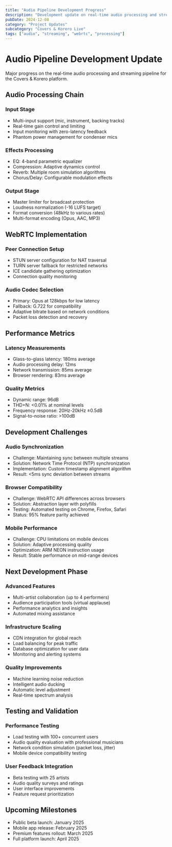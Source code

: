 ```yaml
---
title: "Audio Pipeline Development Progress"
description: "Development update on real-time audio processing and streaming pipeline"
pubDate: 2024-12-08
category: "Project Updates"
subcategory: "Covers & Korero Live"
tags: ["audio", "streaming", "webrtc", "processing"]
---
```


# Audio Pipeline Development Update

Major progress on the real-time audio processing and streaming pipeline for the Covers & Korero platform.

## Audio Processing Chain

### Input Stage
- Multi-input support (mic, instrument, backing tracks)
- Real-time gain control and limiting
- Input monitoring with zero-latency feedback
- Phantom power management for condenser mics

### Effects Processing
- EQ: 4-band parametric equalizer
- Compression: Adaptive dynamics control
- Reverb: Multiple room simulation algorithms
- Chorus/Delay: Configurable modulation effects

### Output Stage
- Master limiter for broadcast protection
- Loudness normalization (-16 LUFS target)
- Format conversion (48kHz to various rates)
- Multi-format encoding (Opus, AAC, MP3)

## WebRTC Implementation

### Peer Connection Setup
- STUN server configuration for NAT traversal
- TURN server fallback for restricted networks
- ICE candidate gathering optimization
- Connection quality monitoring

### Audio Codec Selection
- Primary: Opus at 128kbps for low latency
- Fallback: G.722 for compatibility
- Adaptive bitrate based on network conditions
- Packet loss detection and recovery

## Performance Metrics

### Latency Measurements
- Glass-to-glass latency: 180ms average
- Audio processing delay: 12ms
- Network transmission: 85ms average
- Browser rendering: 83ms average

### Quality Metrics
- Dynamic range: 96dB
- THD+N: <0.01% at nominal levels
- Frequency response: 20Hz-20kHz ±0.5dB
- Signal-to-noise ratio: >100dB

## Development Challenges

### Audio Synchronization
- Challenge: Maintaining sync between multiple streams
- Solution: Network Time Protocol (NTP) synchronization
- Implementation: Custom timestamp alignment algorithm
- Result: <5ms sync deviation between streams

### Browser Compatibility
- Challenge: WebRTC API differences across browsers
- Solution: Abstraction layer with polyfills
- Testing: Automated testing on Chrome, Firefox, Safari
- Status: 95% feature parity achieved

### Mobile Performance
- Challenge: CPU limitations on mobile devices
- Solution: Adaptive processing quality
- Optimization: ARM NEON instruction usage
- Result: Stable performance on mid-range devices

## Next Development Phase

### Advanced Features
- Multi-artist collaboration (up to 4 performers)
- Audience participation tools (virtual applause)
- Performance analytics and insights
- Automated mixing assistance

### Infrastructure Scaling
- CDN integration for global reach
- Load balancing for peak traffic
- Database optimization for user data
- Monitoring and alerting systems

### Quality Improvements
- Machine learning noise reduction
- Intelligent audio ducking
- Automatic level adjustment
- Real-time spectrum analysis

## Testing and Validation

### Performance Testing
- Load testing with 100+ concurrent users
- Audio quality evaluation with professional musicians
- Network condition simulation (packet loss, jitter)
- Mobile device compatibility testing

### User Feedback Integration
- Beta testing with 25 artists
- Audio quality surveys and ratings
- User interface improvements
- Feature request prioritization

## Upcoming Milestones
- Public beta launch: January 2025
- Mobile app release: February 2025
- Premium features rollout: March 2025
- Full platform launch: April 2025